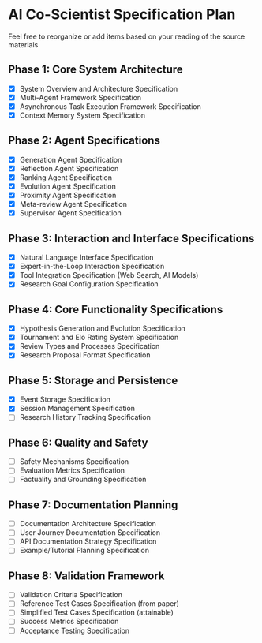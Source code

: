 # AI Co-Scientist Specification Plan

Feel free to reorganize or add items based on your reading of the source materials

## Phase 1: Core System Architecture
- [x] System Overview and Architecture Specification
- [x] Multi-Agent Framework Specification
- [x] Asynchronous Task Execution Framework Specification
- [x] Context Memory System Specification

## Phase 2: Agent Specifications
- [x] Generation Agent Specification
- [x] Reflection Agent Specification  
- [x] Ranking Agent Specification
- [x] Evolution Agent Specification
- [x] Proximity Agent Specification
- [x] Meta-review Agent Specification
- [x] Supervisor Agent Specification

## Phase 3: Interaction and Interface Specifications
- [x] Natural Language Interface Specification
- [x] Expert-in-the-Loop Interaction Specification
- [x] Tool Integration Specification (Web Search, AI Models)
- [x] Research Goal Configuration Specification

## Phase 4: Core Functionality Specifications
- [x] Hypothesis Generation and Evolution Specification
- [x] Tournament and Elo Rating System Specification
- [x] Review Types and Processes Specification
- [x] Research Proposal Format Specification

## Phase 5: Storage and Persistence
- [x] Event Storage Specification
- [x] Session Management Specification
- [ ] Research History Tracking Specification

## Phase 6: Quality and Safety
- [ ] Safety Mechanisms Specification
- [ ] Evaluation Metrics Specification
- [ ] Factuality and Grounding Specification

## Phase 7: Documentation Planning
- [ ] Documentation Architecture Specification
- [ ] User Journey Documentation Specification
- [ ] API Documentation Strategy Specification
- [ ] Example/Tutorial Planning Specification

## Phase 8: Validation Framework
- [ ] Validation Criteria Specification
- [ ] Reference Test Cases Specification (from paper)
- [ ] Simplified Test Cases Specification (attainable)
- [ ] Success Metrics Specification
- [ ] Acceptance Testing Specification